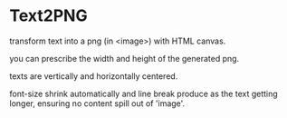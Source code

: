 # Text2PNG
transform text into a png (in &lt;image>) with HTML canvas. 

you can prescribe the width and height of the generated png.

texts are vertically and horizontally centered.

font-size shrink automatically and line break produce as the text getting longer, ensuring no content spill out of 'image'. 
